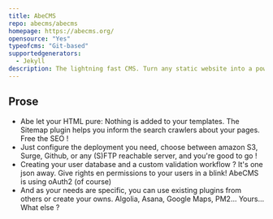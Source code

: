 ```yaml
---
title: AbeCMS
repo: abecms/abecms
homepage: https://abecms.org/
opensource: "Yes"
typeofcms: "Git-based"
supportedgenerators:
  - Jekyll
description: The lightning fast CMS. Turn any static website into a powerful CMS in seconds..
---
```

## Prose
- Abe let your HTML pure: Nothing is added to your templates. The Sitemap plugin helps you inform the search crawlers about your pages. Free the SEO !
- Just configure the deployment you need, choose between amazon S3, Surge, Github, or any (S)FTP reachable server, and you're good to go !
- Creating your user database and a custom validation workflow ? It's one json away. Give rights en permissions to your users in a blink! AbeCMS is using oAuth2 (of course)
- And as your needs are specific, you can use existing plugins from others or create your owns. Algolia, Asana, Google Maps, PM2... Yours... What else ?
